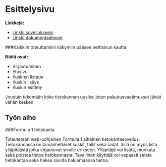 # Esittelysivu

**Linkkejä:**

* [Linkki sovellukseeni](http://tokito.users.cs.helsinki.fi/f1_database/)
* [Linkki dokumentaatiooni](https://github.com/ConstantKrieg/Tsoha-Bootstrap/blob/master/doc/dokumentaatio.pdf)

###Kaikkiin toteuttamiini näkymiin pääsee nettisivun kautta

**Näitä ovat:**

- Kirjautuminen
- Etusivu
- Kuskien listaus
- Kuskin lisäys
- Kuskin esittely

Jouduin tekemään koko tietokannan uusiksi joten palautusvaatimukset jäivät vähän kesken.



## Työn aihe

###Formula 1 tietokanta

Toteutetaan web-pohjainen Formula 1 aiheinen tietokantasovellus. Tietokannassa on tämänhetkiset kuskit, tallit sekä radat. Sillä on myös lista ylläpitäjistä jotka kirjautuvat sivulle erikseen. Ylläpitäjä voi lisätä, muokata sekä poistaa tietoa tietokannasta. Tavallinen käyttäjä voi vapaasti selata tietokantaa sekä hakea sivulta haluamaansa tietoa.


